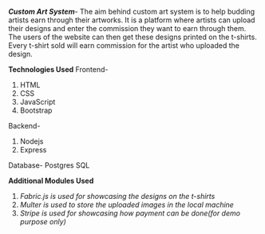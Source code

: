 ***Custom Art System***-
The aim behind custom art system is to help budding artists earn through their artworks. It is a platform where artists can upload their designs and enter the commission they want to earn through them. The users of the website can then get these designs printed on the t-shirts. Every t-shirt sold will earn commission for the artist who uploaded the design.

**Technologies Used**
 Frontend-
1. HTML
2. CSS
3. JavaScript
4. Bootstrap

Backend-
1. Nodejs
2. Express

Database-
Postgres SQL

**Additional Modules Used**
1. *Fabric.js is used for showcasing the designs on the t-shirts*
2. *Multer is used to store the uploaded images in the local machine*
3. *Stripe is used for showcasing how payment can be done(for demo purpose only)*




